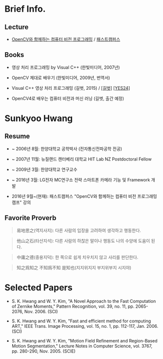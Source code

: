 # Brief Info.

## Lecture

* [OpenCV와 함께하는 컴퓨터 비전 프로그래밍](https://www.fastcampus.co.kr/dev_camp_cvocv/) / [패스트캠퍼스](https://www.fastcampus.co.kr/)

## Books

* 영상 처리 프로그래밍 by Visual C++ (한빛미디어, 2007년)

* OpenCV 제대로 배우기 (한빛미디어, 2009년, 번역서)

* Visual C++ 영상 처리 프로그래밍 (길벗, 2015) / [[길벗]](https://www.gilbut.co.kr/book/view?bookcode=BN001382) [[YES24]](http://www.yes24.com/24/goods/23512691)

* OpenCV4로 배우는 컴퓨터 비전과 머신 러닝 (길벗, 출간 예정)

# Sunkyoo Hwang

## Resume

* ~ 2006년 8월: 한양대학교 공학박사 (전자통신전파공학 전공)

* ~ 2007년 11월: 뉴질랜드 캔터베리 대학교 HIT Lab NZ Postdoctoral Fellow

* ~ 2009년 3월: 한양대학교 연구교수

* ~ 2016년 3월: LG전자 MC연구소 전략 스마트폰 카메라 기능 및 Framework 개발

* 2016년 9월~(현재): 패스트캠퍼스 "OpenCV와 함께하는 컴퓨터 비전 프로그래밍 캠프" 강의

## Favorite Proverb

>易地思之(역지사지): 다른 사람의 입장을 고려하여 생각하고 행동한다.

>他山之石(타산지석): 다른 사람의 하찮은 말이나 행동도 나의 수양에 도움이 된다.

>中庸之德(중용지덕): 한 쪽으로 쉽게 치우치지 않고 사리를 판단한다.

>知之爲知之 不知爲不知 是知也(지지위지지 부지위부지 시지야)

# Selected Papers

* S. K. Hwang and W. Y. Kim, "A Novel Approach to the Fast Computation of Zernike Moments," Pattern Recognition, vol. 39, no. 11, pp. 2065-2076, Nov. 2006. (SCI)

* S. K. Hwang and W. Y. Kim, "Fast and efficient method for computing ART," IEEE Trans. Image Processing, vol. 15, no. 1, pp. 112-117, Jan. 2006. (SCI)

* S. K. Hwang and W. Y. Kim, "Motion Field Refinement and Region-Based Motion Segmentation," Lecture Notes in Computer Science, vol. 3767, pp. 280-290, Nov. 2005. (SCIE) 
